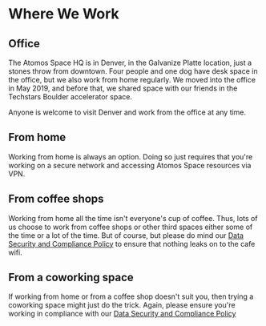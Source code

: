 # Where We Work

## Office

The Atomos Space HQ is in Denver, in the Galvanize Platte location, just a stones throw from downtown. Four people and one dog have desk space in the office, but we also work from home regularly. We moved into the office in May 2019, and before that, we shared space with our friends in the Techstars Boulder accelerator space.

Anyone is welcome to visit Denver and work from the office at any time.

## From home

Working from home is always an option. Doing so just requires that you're working on a secure network and accessing Atomos Space resources via VPN.

## From coffee shops

Working from home all the time isn't everyone's cup of coffee. Thus, lots of us choose to work from coffee shops or other third spaces either some of the time or a lot of the time. But of course, but please do mind our [Data Security and Compliance Policy](https://github.com/joeminock/Atomos_Space_Handbook/blob/master/atomos-data-security-and-compliance.md) to ensure that nothing leaks on to the cafe wifi.

## From a coworking space

If working from home or from a coffee shop doesn't suit you, then trying a coworking space might just do the trick. Again, please ensure you're working in compliance with our [Data Security and Compliance Policy](https://github.com/joeminock/Atomos_Space_Handbook/blob/master/atomos-data-security-and-compliance.md)
